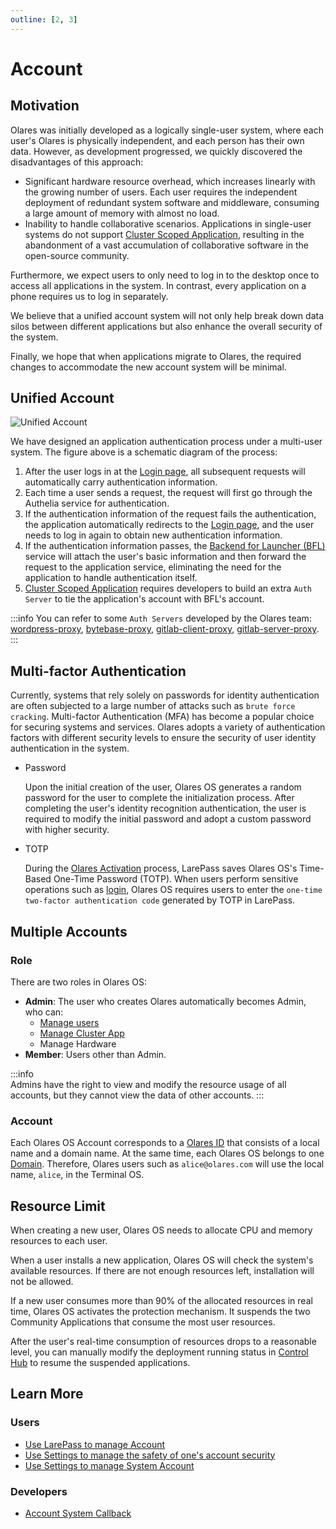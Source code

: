```yaml
---
outline: [2, 3]
---
```


# Account

## Motivation

Olares was initially developed as a logically single-user system, where each user's Olares is physically independent, and each person has their own data. However, as development progressed, we quickly discovered the disadvantages of this approach:

- Significant hardware resource overhead, which increases linearly with the growing number of users. Each user requires the independent deployment of redundant system software and middleware, consuming a large amount of memory with almost no load.
- Inability to handle collaborative scenarios. Applications in single-user systems do not support [Cluster Scoped Application](./application.md#cluster-scoped-application), resulting in the abandonment of a vast accumulation of collaborative software in the open-source community.

Furthermore, we expect users to only need to log in to the desktop once to access all applications in the system. In contrast, every application on a phone requires us to log in separately.

We believe that a unified account system will not only help break down data silos between different applications but also enhance the overall security of the system.

Finally, we hope that when applications migrate to Olares, the required changes to accommodate the new account system will be minimal.

## Unified Account

![Unified Account](/images/overview/olares/account.jpg)

We have designed an application authentication process under a multi-user system. The figure above is a schematic diagram of the process:

1. After the user logs in at the [Login page](../../how-to/olares/setup/login.md), all subsequent requests will automatically carry authentication information.
2. Each time a user sends a request, the request will first go through the Authelia service for authentication. 
3. If the authentication information of the request fails the authentication, the application automatically redirects to the [Login page](../../how-to/olares/setup/login.md), and the user needs to log in again to obtain new authentication information.
4. If the authentication information passes, the [Backend for Launcher (BFL)](https://github.com/beclab/bfl) service will attach the user's basic information and then forward the request to the application service, eliminating the need for the application to handle authentication itself.
5. [Cluster Scoped Application](./application.md#cluster-scoped-application) requires developers to build an extra `Auth Server` to tie the application's account with BFL's account.

:::info
You can refer to some `Auth Servers` developed by the Olares team: [wordpress-proxy](https://github.com/beclab/wordpress-proxy), [bytebase-proxy](https://github.com/beclab/bytebase-proxy), [gitlab-client-proxy](https://github.com/beclab/gitlab-client-proxy), [gitlab-server-proxy](https://github.com/beclab/gitlab-server-proxy).
:::

## Multi-factor Authentication

Currently, systems that rely solely on passwords for identity authentication are often subjected to a large number of attacks such as `brute force cracking`. Multi-factor Authentication (MFA) has become a popular choice for securing systems and services. Olares adopts a variety of authentication factors with different security levels to ensure the security of user identity authentication in the system.

- Password
  
  Upon the initial creation of the user, Olares OS generates a random password for the user to complete the initialization process. After completing the user's identity recognition authentication, the user is required to modify the initial password and adopt a custom password with higher security.

- TOTP

  During the [Olares Activation](../../how-to/olares/setup/wizard.md) process, LarePass saves Olares OS's Time-Based One-Time Password (TOTP). When users perform sensitive operations such as [login](../../how-to/olares/setup/login.md), Olares OS requires users to enter the `one-time two-factor authentication code` generated by TOTP in LarePass.

## Multiple Accounts

### Role

There are two roles in Olares OS:

- **Admin**: The user who creates Olares automatically becomes Admin, who can:
  - [Manage users](../../how-to/olares/settings/account.md)  
  - [Manage Cluster App](./application.md#cluster-application)
  - Manage Hardware
- **Member**: Users other than Admin.

:::info  
Admins have the right to view and modify the resource usage of all accounts, but they cannot view the data of other accounts.
:::

### Account

Each Olares OS Account corresponds to a [Olares ID](../../developer/contribute/snowinning/olares-id.md) that consists of a local name and a domain name. At the same time, each Olares OS belongs to one [Domain](../../developer/contribute/snowinning/olares-id.md#domain). Therefore, Olares users such as `alice@olares.com` will use the local name, `alice`, in the Terminal OS.

## Resource Limit

When creating a new user, Olares OS needs to allocate CPU and memory resources to each user. 

When a user installs a new application, Olares OS will check the system's available resources. If there are not enough resources left, installation will not be allowed.

If a new user consumes more than 90% of the allocated resources in real time, Olares OS activates the protection mechanism. It suspends the two Community Applications that consume the most user resources.

After the user's real-time consumption of resources drops to a reasonable level, you can manually modify the deployment running status in [Control Hub](../../how-to/olares/controlhub/browse.md#modify-running-status) to resume the suspended applications.

## Learn More 

### Users

- [Use LarePass to manage Account](../../how-to/larepass/account/index.md)
- [Use Settings to manage the safety of one's account security](../../how-to/olares/settings/home.md) 
- [Use Settings to manage System Account](../../how-to/olares/settings/account.md)

### Developers

- [Account System Callback](../../developer/develop/advanced/account.md)